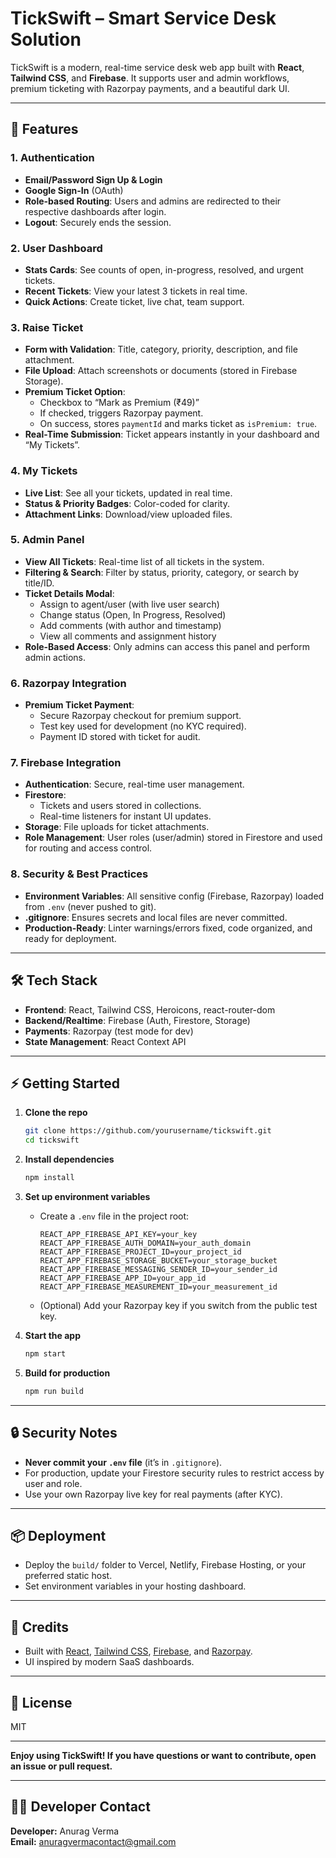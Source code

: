 # TickSwift – Smart Service Desk Solution

TickSwift is a modern, real-time service desk web app built with **React**, **Tailwind CSS**, and **Firebase**. It supports user and admin workflows, premium ticketing with Razorpay payments, and a beautiful dark UI.

---

## 🚀 Features

### 1. **Authentication**
- **Email/Password Sign Up & Login**
- **Google Sign-In** (OAuth)
- **Role-based Routing**: Users and admins are redirected to their respective dashboards after login.
- **Logout**: Securely ends the session.

### 2. **User Dashboard**
- **Stats Cards**: See counts of open, in-progress, resolved, and urgent tickets.
- **Recent Tickets**: View your latest 3 tickets in real time.
- **Quick Actions**: Create ticket, live chat, team support.

### 3. **Raise Ticket**
- **Form with Validation**: Title, category, priority, description, and file attachment.
- **File Upload**: Attach screenshots or documents (stored in Firebase Storage).
- **Premium Ticket Option**:  
  - Checkbox to “Mark as Premium (₹49)”
  - If checked, triggers Razorpay payment.
  - On success, stores `paymentId` and marks ticket as `isPremium: true`.
- **Real-Time Submission**: Ticket appears instantly in your dashboard and “My Tickets”.

### 4. **My Tickets**
- **Live List**: See all your tickets, updated in real time.
- **Status & Priority Badges**: Color-coded for clarity.
- **Attachment Links**: Download/view uploaded files.

### 5. **Admin Panel**
- **View All Tickets**: Real-time list of all tickets in the system.
- **Filtering & Search**: Filter by status, priority, category, or search by title/ID.
- **Ticket Details Modal**:  
  - Assign to agent/user (with live user search)
  - Change status (Open, In Progress, Resolved)
  - Add comments (with author and timestamp)
  - View all comments and assignment history
- **Role-Based Access**: Only admins can access this panel and perform admin actions.

### 6. **Razorpay Integration**
- **Premium Ticket Payment**:  
  - Secure Razorpay checkout for premium support.
  - Test key used for development (no KYC required).
  - Payment ID stored with ticket for audit.

### 7. **Firebase Integration**
- **Authentication**: Secure, real-time user management.
- **Firestore**:  
  - Tickets and users stored in collections.
  - Real-time listeners for instant UI updates.
- **Storage**: File uploads for ticket attachments.
- **Role Management**: User roles (user/admin) stored in Firestore and used for routing and access control.

### 8. **Security & Best Practices**
- **Environment Variables**: All sensitive config (Firebase, Razorpay) loaded from `.env` (never pushed to git).
- **.gitignore**: Ensures secrets and local files are never committed.
- **Production-Ready**: Linter warnings/errors fixed, code organized, and ready for deployment.

---

## 🛠️ Tech Stack

- **Frontend**: React, Tailwind CSS, Heroicons, react-router-dom
- **Backend/Realtime**: Firebase (Auth, Firestore, Storage)
- **Payments**: Razorpay (test mode for dev)
- **State Management**: React Context API

---

## ⚡ Getting Started

1. **Clone the repo**
   ```bash
   git clone https://github.com/yourusername/tickswift.git
   cd tickswift
   ```

2. **Install dependencies**
   ```bash
   npm install
   ```

3. **Set up environment variables**
   - Create a `.env` file in the project root:
     ```
     REACT_APP_FIREBASE_API_KEY=your_key
     REACT_APP_FIREBASE_AUTH_DOMAIN=your_auth_domain
     REACT_APP_FIREBASE_PROJECT_ID=your_project_id
     REACT_APP_FIREBASE_STORAGE_BUCKET=your_storage_bucket
     REACT_APP_FIREBASE_MESSAGING_SENDER_ID=your_sender_id
     REACT_APP_FIREBASE_APP_ID=your_app_id
     REACT_APP_FIREBASE_MEASUREMENT_ID=your_measurement_id
     ```
   - (Optional) Add your Razorpay key if you switch from the public test key.

4. **Start the app**
   ```bash
   npm start
   ```

5. **Build for production**
   ```bash
   npm run build
   ```

---

## 🔒 Security Notes

- **Never commit your `.env` file** (it’s in `.gitignore`).
- For production, update your Firestore security rules to restrict access by user and role.
- Use your own Razorpay live key for real payments (after KYC).

---

## 📦 Deployment

- Deploy the `build/` folder to Vercel, Netlify, Firebase Hosting, or your preferred static host.
- Set environment variables in your hosting dashboard.

---

## 🙌 Credits

- Built with [React](https://reactjs.org/), [Tailwind CSS](https://tailwindcss.com/), [Firebase](https://firebase.google.com/), and [Razorpay](https://razorpay.com/).
- UI inspired by modern SaaS dashboards.

---

## 📄 License

MIT

---

**Enjoy using TickSwift! If you have questions or want to contribute, open an issue or pull request.**

---

## 👨‍💻 Developer Contact
**Developer:** Anurag Verma  
**Email:** anuragvermacontact@gmail.com
